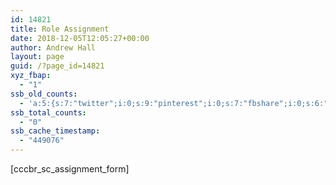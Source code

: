 ```yaml
---
id: 14821
title: Role Assignment
date: 2018-12-05T12:05:27+00:00
author: Andrew Hall
layout: page
guid: /?page_id=14821
xyz_fbap:
  - "1"
ssb_old_counts:
  - 'a:5:{s:7:"twitter";i:0;s:9:"pinterest";i:0;s:7:"fbshare";i:0;s:6:"reddit";i:0;s:6:"tumblr";N;}'
ssb_total_counts:
  - "0"
ssb_cache_timestamp:
  - "449076"
---
```

[cccbr\_sc\_assignment_form]
